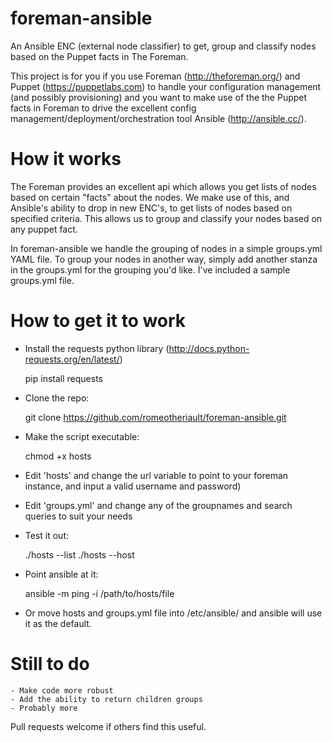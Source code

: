 foreman-ansible
===============

An Ansible ENC (external node classifier) to get, group and classify nodes based on the Puppet facts in The Foreman.

This project is for you if you use Foreman (http://theforeman.org/) and Puppet (https://puppetlabs.com) to handle your configuration management (and possibly provisioning) and you want to make use of the the Puppet facts in Foreman to drive the excellent config management/deployment/orchestration tool Ansible (http://ansible.cc/).

How it works
============

The Foreman provides an excellent api which allows you get lists of nodes based on certain "facts" about the nodes. We make use of this, and Ansible's ability to drop in new ENC's,  to get lists of nodes based on specified criteria. This allows us to group and classify your nodes based on any puppet fact.

In foreman-ansible we handle the grouping of nodes in a simple groups.yml YAML file. To group your nodes in another way, simply add another stanza in the groups.yml for the grouping you'd like. I've included a sample groups.yml file.

How to get it to work
=====================

   - Install the requests python library (http://docs.python-requests.org/en/latest/)

        pip install requests

   - Clone the repo:

        git clone https://github.com/romeotheriault/foreman-ansible.git

   - Make the script executable:

        chmod +x hosts

   - Edit 'hosts' and change the url variable to point to your foreman instance, and input a valid username and password)
   - Edit 'groups.yml' and change any of the groupnames and search queries to suit your needs
   - Test it out:

        ./hosts --list
        ./hosts --host <nodename-you-have-in-puppet>

   - Point ansible at it:

        ansible <group> -m ping -i /path/to/hosts/file 

   - Or move hosts and groups.yml file into /etc/ansible/ and ansible will use it as the default.


Still to do
===========

    - Make code more robust
    - Add the ability to return children groups
    - Probably more

Pull requests welcome if others find this useful.
